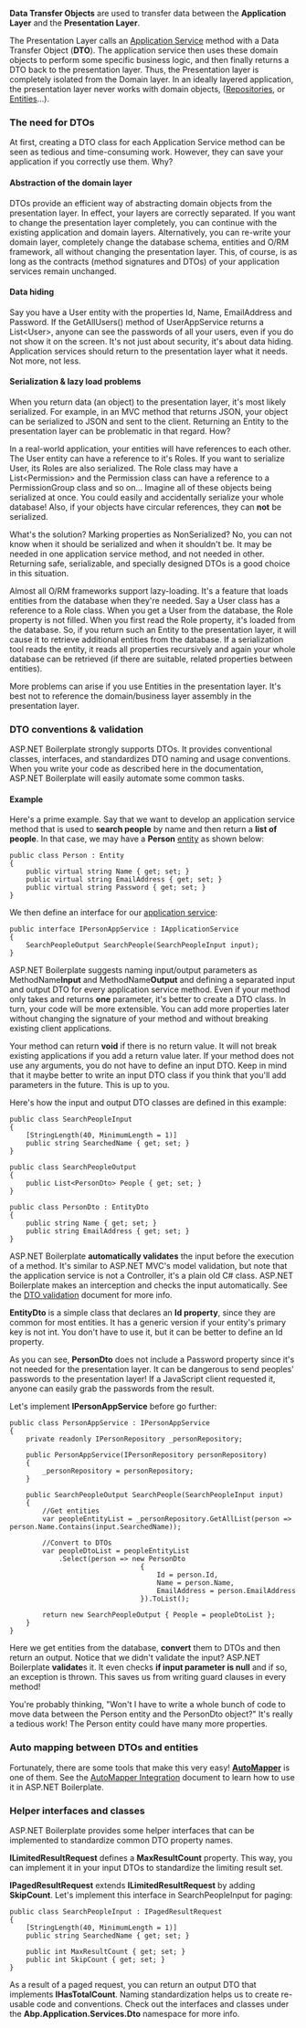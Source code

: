 **Data Transfer Objects** are used to transfer data between the
**Application Layer** and the **Presentation Layer**.

The Presentation Layer calls an [Application
Service](/Pages/Documents/Application-Services) method with a Data
Transfer Object (**DTO**). The application service then uses these domain objects
to perform some specific business logic, and then finally returns a DTO back to the
presentation layer. Thus, the Presentation layer is completely isolated from the
Domain layer. In an ideally layered application, the presentation layer never
works with domain objects,
([Repositories](/Pages/Documents/Repositories), or
[Entities](/Pages/Documents/Entities)...).

### The need for DTOs

At first, creating a DTO class for each Application Service method can be seen as 
tedious and time-consuming work. However, they can save your application if you 
correctly use them. Why?

#### Abstraction of the domain layer

DTOs provide an efficient way of abstracting domain objects from the
presentation layer. In effect, your layers are correctly separated. If
you want to change the presentation layer completely, you can continue with
the existing application and domain layers. Alternatively, you can re-write
your domain layer, completely change the database schema, entities and O/RM
framework, all without changing the presentation layer. This, of course, is 
as long as the contracts (method signatures and DTOs) of your application 
services remain unchanged.

#### Data hiding

Say you have a User entity with the properties Id, Name, EmailAddress
and Password. If the GetAllUsers() method of UserAppService returns a
List&lt;User&gt;, anyone can see the passwords of all your users, even if you do not
show it on the screen. It's not just about security, it's about data
hiding. Application services should return to the presentation layer what it
needs. Not more, not less.

#### Serialization & lazy load problems

When you return data (an object) to the presentation layer, it's most likely
serialized. For example, in an MVC method that returns
JSON, your object can be serialized to JSON and sent to the client.
Returning an Entity to the presentation layer can be problematic in that
regard. How?

In a real-world application, your entities will have references to each other.
The User entity can have a reference to it's Roles. If you want to
serialize User, its Roles are also serialized. The Role class may
have a List&lt;Permission&gt; and the Permission class can have a reference
to a PermissionGroup class and so on... Imagine all of these objects being 
serialized at once. You could easily and accidentally serialize your whole database! 
Also, if your objects have circular references, they can **not** be serialized.

What's the solution? Marking properties as NonSerialized? No, you can
not know when it should be serialized and when it shouldn't be. It may
be needed in one application service method, and not needed in other.
Returning safe, serializable, and specially designed DTOs is a good
choice in this situation.

Almost all O/RM frameworks support lazy-loading. It's a feature that loads
entities from the database when they're needed. Say a User class has a reference
to a Role class. When you get a User from the database, the Role property is not 
filled. When you first read the Role property, it's loaded from the database. 
So, if you return such an Entity to the presentation layer, it
will cause it to retrieve additional entities from the database. If a
serialization tool reads the entity, it reads all properties recursively
and again your whole database can be retrieved (if there are suitable,
related properties between entities).

More problems can arise if you use Entities in the presentation
layer. It's best not to reference the domain/business layer assembly in the 
presentation layer.

### DTO conventions & validation

ASP.NET Boilerplate strongly supports DTOs. It provides
conventional classes, interfaces, and standardizes DTO naming and usage
conventions. When you write your code as described here in the documentation,
ASP.NET Boilerplate will easily automate some common tasks. 

#### Example

Here's a prime example. Say that we want to develop an application
service method that is used to **search people** by name and then return a
**list of people**. In that case, we may have a **Person**
[entity](/Pages/Documents/Entities) as shown below:

    public class Person : Entity
    {
        public virtual string Name { get; set; }
        public virtual string EmailAddress { get; set; }
        public virtual string Password { get; set; }
    }

We then define an interface for our [application
service](/Pages/Documents/Application-Services):

    public interface IPersonAppService : IApplicationService
    {
        SearchPeopleOutput SearchPeople(SearchPeopleInput input);
    }

ASP.NET Boilerplate suggests naming input/output parameters as
MethodName**Input** and MethodName**Output** and defining a separated
input and output DTO for every application service method. Even if your
method only takes and returns **one** parameter, it's better to create a DTO
class. In turn, your code will be more extensible. You can add more
properties later without changing the signature of your method and without
breaking existing client applications.

Your method can return **void** if there is no return value. It
will not break existing applications if you add a return value later. If
your method does not use any arguments, you do not have to define an
input DTO. Keep in mind that it maybe better to write an input DTO class if you
think that you'll add parameters in the future. This is up to you.

Here's how the input and output DTO classes are defined in this example:

    public class SearchPeopleInput
    {
        [StringLength(40, MinimumLength = 1)]
        public string SearchedName { get; set; }
    }

    public class SearchPeopleOutput
    {
        public List<PersonDto> People { get; set; }
    }

    public class PersonDto : EntityDto
    {
        public string Name { get; set; }
        public string EmailAddress { get; set; }
    }

ASP.NET Boilerplate **automatically validates** the input before the execution
of a method. It's similar to ASP.NET MVC's model validation, but note that the
application service is not a Controller, it's a plain old C\# class. ASP.NET
Boilerplate makes an interception and checks the input automatically. See the [DTO
validation](/Pages/Documents/Validating-Data-Transfer-Objects) document for more info.

**EntityDto** is a simple class that declares an **Id property**, since they
are common for most entities. It has a generic version if your entity's primary
key is not int. You don't have to use it, but it can be better to define an
Id property.

As you can see, **PersonDto** does not include a Password property since it's
not needed for the presentation layer. It can be dangerous to send 
peoples' passwords to the presentation layer! If a JavaScript client
requested it, anyone can easily grab the passwords from the result.

Let's implement **IPersonAppService** before go further:

    public class PersonAppService : IPersonAppService
    {
        private readonly IPersonRepository _personRepository;

        public PersonAppService(IPersonRepository personRepository)
        {
            _personRepository = personRepository;
        }

        public SearchPeopleOutput SearchPeople(SearchPeopleInput input)
        {
            //Get entities
            var peopleEntityList = _personRepository.GetAllList(person => person.Name.Contains(input.SearchedName));

            //Convert to DTOs
            var peopleDtoList = peopleEntityList
                .Select(person => new PersonDto
                                    {
                                        Id = person.Id,
                                        Name = person.Name,
                                        EmailAddress = person.EmailAddress
                                    }).ToList();

            return new SearchPeopleOutput { People = peopleDtoList };
        }
    }

Here we get entities from the database, **convert** them to DTOs and then 
return an output. Notice that we didn't validate the input? ASP.NET Boilerplate
**validate**s it. It even checks **if input parameter is null** and if so, an
exception is thrown. This saves us from writing guard clauses in every
method!

You're probably thinking, "Won't I have to write a whole bunch of code to 
move data between the Person entity and the PersonDto object?"
It's really a tedious work! The Person entity could have
many more properties.

### Auto mapping between DTOs and entities

Fortunately, there are some tools that make this very easy!
**[AutoMapper](http://automapper.org/)** is one of them. See the [AutoMapper
Integration](Object-To-Object-Mapping.md) document to learn how to use
it in ASP.NET Boilerplate.

### Helper interfaces and classes

ASP.NET Boilerplate provides some helper interfaces that can be implemented to
standardize common DTO property names.

**ILimitedResultRequest** defines a **MaxResultCount** property. This way, 
you can implement it in your input DTOs to standardize the limiting result set.

**IPagedResultRequest** extends **ILimitedResultRequest** by adding
**SkipCount**. Let's implement this interface in SearchPeopleInput
for paging:

    public class SearchPeopleInput : IPagedResultRequest
    {
        [StringLength(40, MinimumLength = 1)]
        public string SearchedName { get; set; }

        public int MaxResultCount { get; set; }
        public int SkipCount { get; set; }
    }
                

As a result of a paged request, you can return an output DTO that
implements **IHasTotalCount**. Naming standardization helps us to create
re-usable code and conventions. Check out the interfaces and classes under the
**Abp.Application.Services.Dto** namespace for more info.
